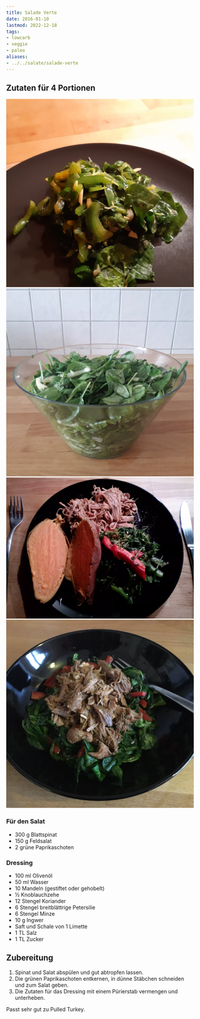 ```yaml
---
title: Salade Verte
date: 2016-01-10
lastmod: 2022-12-18
tags:
- lowcarb
- veggie
- paleo
aliases:
- ../../salate/salade-verte
---
```


## Zutaten für 4 Portionen
![](/img/salade-verte-3.webp)
![](/img/salade-verte-2.webp)
![](/img/salade-verte.webp)
![](/img/salade-verte-mit-pulled-turkey.webp)

### Für den Salat
- 300 g     Blattspinat
- 150 g     Feldsalat
- 2         grüne Paprikaschoten

### Dressing
- 100 ml    Olivenöl
- 50 ml     Wasser
- 10        Mandeln (gestiftet oder gehobelt)
- ½         Knoblauchzehe
- 12        Stengel Koriander
- 6         Stengel breitblättrige Petersilie
- 6         Stengel Minze
- 10 g      Ingwer
- Saft und Schale von 1 Limette
- 1 TL      Salz
- 1 TL      Zucker

## Zubereitung
1. Spinat und Salat abspülen und gut abtropfen lassen.
2. Die grünen Paprikaschoten entkernen, in dünne Stäbchen schneiden und zum Salat geben.
3. Die Zutaten für das Dressing mit einem Pürierstab vermengen und unterheben.

Passt sehr gut zu Pulled Turkey.
